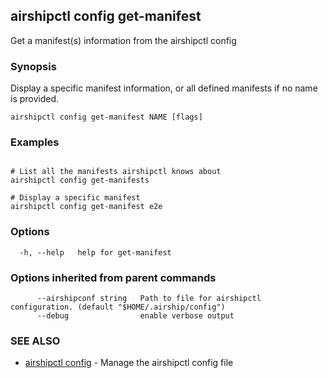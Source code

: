 ## airshipctl config get-manifest

Get a manifest(s) information from the airshipctl config

### Synopsis

Display a specific manifest information, or all defined manifests if no name is provided.


```
airshipctl config get-manifest NAME [flags]
```

### Examples

```

# List all the manifests airshipctl knows about
airshipctl config get-manifests

# Display a specific manifest
airshipctl config get-manifest e2e

```

### Options

```
  -h, --help   help for get-manifest
```

### Options inherited from parent commands

```
      --airshipconf string   Path to file for airshipctl configuration. (default "$HOME/.airship/config")
      --debug                enable verbose output
```

### SEE ALSO

* [airshipctl config](airshipctl_config.md)	 - Manage the airshipctl config file

